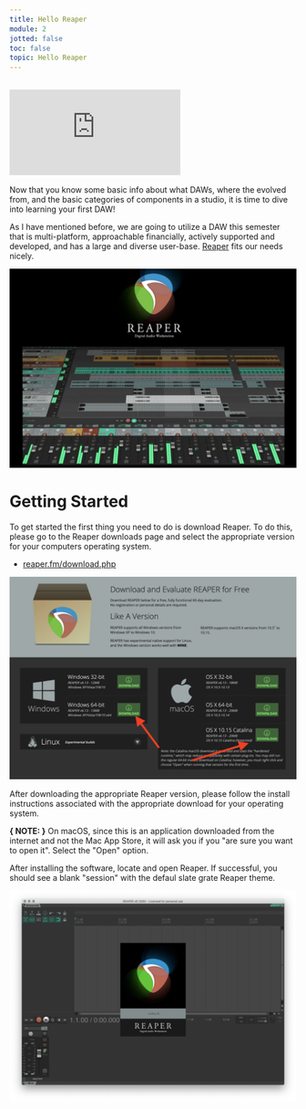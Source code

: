 ```yaml
---
title: Hello Reaper
module: 2
jotted: false
toc: false
topic: Hello Reaper
---
```



<br />

<div class="embed-responsive embed-responsive-16by9"><iframe class="embed-responsive-item" src="https://www.youtube.com/embed/56iZZMhApbw" frameborder="0" allow="accelerometer; autoplay; encrypted-media; gyroscope; picture-in-picture" allowfullscreen></iframe></div>


Now that you know some basic info about what DAWs, where the evolved from, and the basic categories of components in a studio, it is time to dive into learning your first DAW!

As I have mentioned before, we are going to utilize a DAW this semester that is multi-platform, approachable financially, actively supported and developed, and has a large and diverse user-base. [Reaper](https://www.reaper.fm) fits our needs nicely.

[![Reaper Logo](../imgs/reaper-logo.png "Reaper Logo")](https://www.reaper.fm)

# Getting Started

To get started the first thing you need to do is download Reaper. To do this, please go to the Reaper downloads page and select the appropriate version for your computers operating system.

- [reaper.fm/download.php](https://www.reaper.fm/download.php)

[![Reaper download page](../imgs/reaper-download.png "Reaper download page")](https://www.reaper.fm/download.php)

After downloading the appropriate Reaper version, please follow the install instructions associated with the appropriate download for your operating system.

**{ NOTE: }** On macOS, since this is an application downloaded from the internet and not the Mac App Store, it will ask you if you "are sure you want to open it". Select the "Open" option.

After installing the software, locate and open Reaper. If successful, you should see a blank "session" with the defaul slate grate Reaper theme.

![Example of Reaper Opening](../imgs/reaper-opening.png "Example of Reaper Opening")
